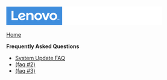 ![Commercial Deployment Readiness Team](../img/cdrt.png)

[Home](/)

**Frequently Asked Questions**

- [ System Update FAQ ](faq/system_update_faq.md)
- [ (faq #2) ]()
- [ (faq #3) ]()